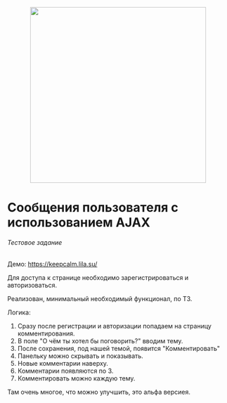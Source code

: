<p align="center"><a href="https://laravel.com" target="_blank"><img src="https://raw.githubusercontent.com/laravel/art/master/logo-lockup/5%20SVG/2%20CMYK/1%20Full%20Color/laravel-logolockup-cmyk-red.svg" width="400"></a></p>

# Сообщения пользователя с использованием AJAX

###### Тестовое задание

Демо: https://keepcalm.lila.su/

Для доступа к странице необходимо зарегистрироваться и авторизоваться.

Реализован, минимальный необходимый функционал, по ТЗ.

Логика:
1) Сразу после регистрации и авторизации попадаем на страницу комментирования.
2) В поле "О чём ты хотел бы поговорить?" вводим тему.
3) После сохранения, под нашей темой, появится "Комментировать"
4) Панельку можно скрывать и показывать.
5) Новые комментарии наверху.
6) Комментарии появляются по 3.
7) Комментировать можно каждую тему.


Там очень многое, что можно улучшить, это альфа версиея.
